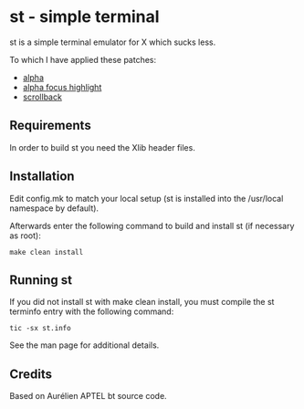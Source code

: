# st - simple terminal

st is a simple terminal emulator for X which sucks less.

To which I have applied these patches:
- [alpha](http://st.suckless.org/patches/alpha/)
- [alpha focus highlight](http://st.suckless.org/patches/alpha_focus_highlight/)
- [scrollback](http://st.suckless.org/patches/scrollback/)

## Requirements

In order to build st you need the Xlib header files.


## Installation

Edit config.mk to match your local setup (st is installed into
the /usr/local namespace by default).

Afterwards enter the following command to build and install st (if
necessary as root):

    make clean install


## Running st

If you did not install st with make clean install, you must compile
the st terminfo entry with the following command:

    tic -sx st.info

See the man page for additional details.


## Credits

Based on Aurélien APTEL <aurelien dot aptel at gmail dot com> bt source code.

